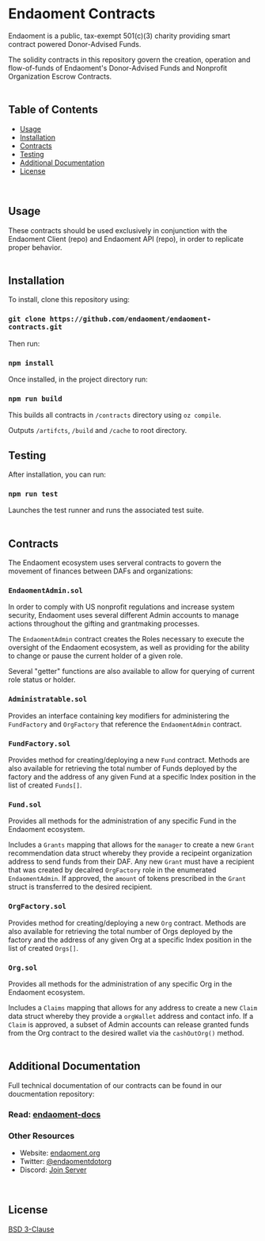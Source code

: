 # Endaoment Contracts
Endaoment is a public, tax-exempt 501(c)(3) charity providing smart contract powered Donor-Advised Funds. <br />

The solidity contracts in this repository govern the creation, operation and flow-of-funds of Endaoment's Donor-Advised Funds and Nonprofit Organization Escrow Contracts. 
<br />
<br />

## Table of Contents
- [Usage](#usage)
- [Installation](#installation)
- [Contracts](#contracts)
- [Testing](#testing)
- [Additional Documentation](#additional_documentation)
- [License](#license)
<br />

## Usage
These contracts should be used exclusively in conjunction with the Endaoment Client (repo) and Endaoment API (repo), in order to replicate proper behavior.  
<br />

## Installation
To install, clone this repository using: 

### `git clone https://github.com/endaoment/endaoment-contracts.git`

Then run: 

### `npm install` 

Once installed, in the project directory run:

### `npm run build`

This builds all contracts in `/contracts` directory using `oz compile`.<br/>

Outputs `/artifcts`, `/build` and `/cache` to root directory.
<br />

## Testing
After installation, you can run: 

### `npm run test`

Launches the test runner and runs the associated test suite.
<br />
<br />

## Contracts
The Endaoment ecosystem uses serveral contracts to govern the movement of finances between DAFs and organizations:

### `EndaomentAdmin.sol`
In order to comply with US nonprofit regulations and increase system security, Endaoment uses several different Admin accounts to manage actions throughout the gifting and grantmaking processes. <br />

The `EndaomentAdmin` contract creates the Roles necessary to execute the oversight of the Endaoment ecosystem, as well as providing for the ability to change or pause the current holder of a given role.  <br />

Several "getter" functions are also available to allow for querying of current role status or holder. 

### `Administratable.sol`
Provides an interface containing key modifiers for administering the `FundFactory` and `OrgFactory` that reference the `EndaomentAdmin` contract. 

### `FundFactory.sol`
Provides method for creating/deploying a new `Fund` contract. Methods are also available for retrieving the total number of Funds deployed by the factory and the address of any given Fund at a specific Index position in the list of created `Funds[]`. 

### `Fund.sol`
Provides all methods for the administration of any specific Fund in the Endaoment ecosystem. <br />

Includes a `Grants` mapping that allows for the `manager` to create a new `Grant` recommendation data struct whereby they provide a recipeint organization address to send funds from their DAF. Any new `Grant` must have a recipient that was created by decalred `OrgFactory` role in the enumerated `EndaomentAdmin`. If approved, the `amount` of tokens prescribed in the `Grant` struct is transferred to the desired recipient.  

### `OrgFactory.sol`
Provides method for creating/deploying a new `Org` contract. Methods are also available for retrieving the total number of Orgs deployed by the factory and the address of any given Org at a specific Index position in the list of created `Orgs[]`. 

### `Org.sol`
Provides all methods for the administration of any specific Org in the Endaoment ecosystem. <br />

Includes a `Claims` mapping that allows for any address to create a new `Claim` data struct whereby they provide a `orgWallet` address and contact info. If a `Claim` is approved, a subset of Admin accounts can release granted funds from the Org contract to the desired wallet via the `cashOutOrg()` method.
<br />
<br />

## Additional Documentation
Full technical documentation of our contracts can be found in our doucmentation repository: 

### Read: [endaoment-docs](https://github.com/endaoment/endaoment-docs)

### Other Resources
- Website: [endaoment.org](https://endaoment.org)
- Twitter: [@endaomentdotorg](https://twitter.com/endaomentdotorg)
- Discord: [Join Server](https://discord.gg/9xZCgca)
<br />

## License
[BSD 3-Clause](LICENSE)
